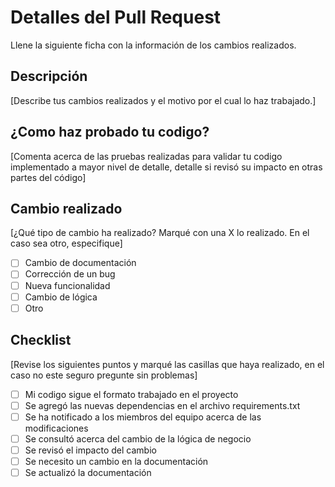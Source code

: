 # Detalles del Pull Request
Llene la siguiente ficha con la información de los cambios realizados.

## Descripción
[Describe tus cambios realizados y el motivo por el cual lo haz trabajado.]

## ¿Como haz probado tu codigo?
[Comenta acerca de las pruebas realizadas para validar tu codigo implementado a mayor nivel de detalle, detalle si revisó su impacto en otras partes del código]

## Cambio realizado
[¿Qué tipo de cambio ha realizado? Marqué con una X lo realizado. En el caso sea otro, especifique]

- [ ] Cambio de documentación
- [ ] Corrección de un bug
- [ ] Nueva funcionalidad 
- [ ] Cambio de lógica
- [ ] Otro

## Checklist
[Revise los siguientes puntos y marqué las casillas que haya realizado, en el caso no este seguro pregunte sin problemas]

<!--- Go over all the following points, and put an `x` in all the boxes that apply. -->
<!--- If you're unsure about any of these, don't hesitate to ask. We're here to help! -->

- [ ] Mi codigo sigue el formato trabajado en el proyecto
- [ ] Se agregó las nuevas dependencias en el archivo requirements.txt
- [ ] Se ha notificado a los miembros del equipo acerca de las modificaciones
- [ ] Se consultó acerca del cambio de la lógica de negocio
- [ ] Se revisó el impacto del cambio
- [ ] Se necesito un cambio en la documentación
- [ ] Se actualizó la documentación
